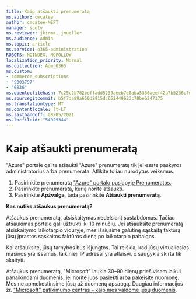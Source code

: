 ```yaml
---
title: Kaip atšaukti prenumeratą
ms.author: cmcatee
author: cmcatee-MSFT
manager: scotv
ms.reviewer: jkinma, jmueller
ms.audience: Admin
ms.topic: article
ms.service: o365-administration
ROBOTS: NOINDEX, NOFOLLOW
localization_priority: Normal
ms.collection: Adm_O365
ms.custom:
- commerce_subscriptions
- "9003797"
- "6836"
ms.openlocfilehash: 7c25c2b782bdffadd5239aeeb7e0aba5386aeef42a7b5236c7d282ac3ba26a55
ms.sourcegitcommit: b5f7da89a650d2915dc652449623c78be6247175
ms.translationtype: MT
ms.contentlocale: lt-LT
ms.lasthandoff: 08/05/2021
ms.locfileid: "54029344"
---
```

# <a name="how-to-cancel-a-subscription"></a>Kaip atšaukti prenumeratą

"Azure" portale galite atšaukti "Azure" prenumeratą tik jei esate paskyros administratorius arba prenumerata. Atlikite toliau nurodytus veiksmus.

1. Pasirinkite prenumeratą ["Azure" portalo puslapyje Prenumeratos.](https://ms.portal.azure.com/#blade/Microsoft_Azure_Billing/SubscriptionsBlade)
2. Pasirinkite prenumeratą, kurią norite atšaukti.
3. Pasirinkite **Apžvalga**, tada pasirinkite **Atšaukti prenumeratą**.

**Kas nutiks atšaukus prenumeratą?**

Atšaukus prenumeratą, atsiskaitymas nedelsiant sustabdomas. Tačiau atšaukimas portale gali užtrukti iki 10 minučių. Jei atšauksite prenumeratą atsiskaitymo laikotarpio viduryje, mes išsiųsime galutinę sąskaitą faktūrą jūsų įprastos sąskaitos faktūros dieną po laikotarpio pabaigos.

Kai atšauksite, jūsų tarnybos bus išjungtos. Tai reiškia, kad jūsų virtualiosios mašinos yra išsamūs, laikinieji IP adresai yra atlaisvi, o saugykla skirta tik skaityti.

Atšaukus prenumeratą, "Microsoft" laukia 30–90 dienų prieš visam laikui panaikindami duomenis, jei norite juos pasiekti arba pakeisite nuomonę. Mes ne apmokestinsime jūsų už duomenų apsaugą. Daugiau informacijos žr. ["Microsoft" patikimumo centras – kaip mes valdome jūsų duomenis](https://www.microsoft.com/trust-center/privacy/data-management#leave).

